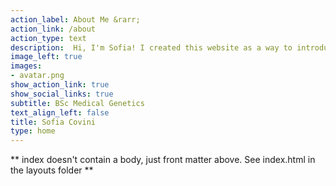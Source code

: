 ```yaml
---
action_label: About Me &rarr;
action_link: /about
action_type: text
description:  Hi, I'm Sofia! I created this website as a way to introduce myself beyond just a regular CV. Here, you'll find an insight into all my research projects, all of which I hope will continue to grow and evolve into something worth sharing.
image_left: true
images:
- avatar.png
show_action_link: true
show_social_links: true
subtitle: BSc Medical Genetics
text_align_left: false
title: Sofia Covini
type: home
---
```


** index doesn't contain a body, just front matter above.
See index.html in the layouts folder **
